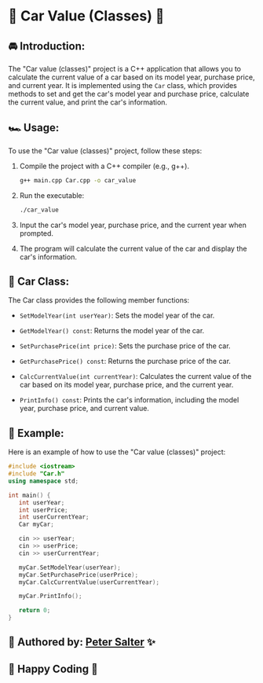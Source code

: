 # 🚗 Car Value (Classes) 🚖

## 🚘 Introduction:

The "Car value (classes)" project is a C++ application that allows you to calculate the current value of a car based on its model year, purchase price, and current year. It is implemented using the `Car` class, which provides methods to set and get the car's model year and purchase price, calculate the current value, and print the car's information.

## 🏎 Usage:

To use the "Car value (classes)" project, follow these steps:

1. Compile the project with a C++ compiler (e.g., g++).

   ```bash
   g++ main.cpp Car.cpp -o car_value
   ```

2. Run the executable:

   ```bash
   ./car_value
   ```

3. Input the car's model year, purchase price, and the current year when prompted.

4. The program will calculate the current value of the car and display the car's information.

## 🏁 Car Class:

The Car class provides the following member functions:

- `SetModelYear(int userYear)`: Sets the model year of the car.

- `GetModelYear() const`: Returns the model year of the car.

- `SetPurchasePrice(int price)`: Sets the purchase price of the car.

- `GetPurchasePrice() const`: Returns the purchase price of the car.

- `CalcCurrentValue(int currentYear)`: Calculates the current value of the car based on its model year, purchase price, and the current year.

- `PrintInfo() const`: Prints the car's information, including the model year, purchase price, and current value.

## 🚙 Example:

Here is an example of how to use the "Car value (classes)" project:

```cpp
#include <iostream>
#include "Car.h"
using namespace std;

int main() {
   int userYear;
   int userPrice;
   int userCurrentYear;
   Car myCar;

   cin >> userYear;
   cin >> userPrice;
   cin >> userCurrentYear;

   myCar.SetModelYear(userYear);
   myCar.SetPurchasePrice(userPrice);
   myCar.CalcCurrentValue(userCurrentYear);

   myCar.PrintInfo();

   return 0;
}
```

## 🚀 Authored by: [Peter Salter](https://github.com/PJSalter) ✨

## 🙌 Happy Coding 🥳
